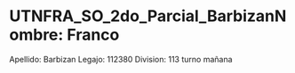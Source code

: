 # UTNFRA_SO_2do_Parcial_BarbizanNombre: Franco
Apellido: Barbizan
Legajo: 112380
Division: 113 turno mañana
